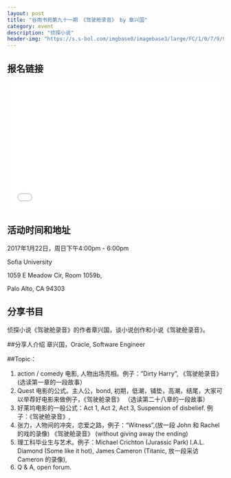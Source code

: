 ```yaml
---
layout: post
title: "谷雨书苑第九十一期 《驾驶舱录音》 by 章兴国"
category: event
description: "侦探小说"
header-img: "https://s.s-bol.com/imgbase0/imagebase3/large/FC/1/0/7/9/9200000063929701.jpg"
---
```


## 报名链接
<div style="width:100%; text-align:left;" ><iframe src="//eventbrite.com/tickets-external?eid=31280886975&ref=etckt" frameborder="0" height="300" width="100%" vspace="0" hspace="0" marginheight="5" marginwidth="5" scrolling="auto" allowtransparency="true"></iframe></div>

## 活动时间和地址
2017年1月22日，周日下午4:00pm - 6:00pm

Sofia University 

1059 E Meadow Cir, Room 1059b,

Palo Alto, CA 94303

## 分享书目
侦探小说《驾驶舱录音》的作者章兴国，谈小说创作和小说《驾驶舱录音》。

##分享人介绍
章兴国，Oracle, Software Engineer

##Topic：
1. action / comedy 电影, 人物出场亮相。例子：”Dirty Harry”, 《驾驶舱录音》 (选读第一章的一段故事）
2. Quest 电影的公式。主人公，bond, 初期，低潮，铺垫，高潮，结尾，大家可以举荐好电影来做例子，《驾驶舱录音》 （选读第二十八章的一段故事）
3. 好莱坞电影的一般公式：Act 1, Act 2, Act 3, Suspension of disbelief. 例子：《驾驶舱录音》,
4. 张力，人物间的冲突，恋爱之路，例子：“Witness”,(放一段 John 和 Rachel 的戏的录像) 《驾驶舱录音》 (without giving away the ending)
5. 理工科毕业生与艺术。例子：Michael Crichton (Jurassic Park) I.A.L. Diamond (Some like it hot), James Cameron (Titanic, 放一段采访 Cameron 的录像),
6. Q & A, open forum.
